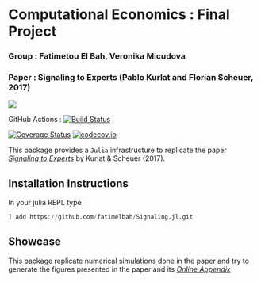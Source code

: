 # Computational Economics : Final Project 

### Group : Fatimetou El Bah, Veronika Micudova

### Paper : Signaling to Experts (Pablo Kurlat and Florian Scheuer, 2017)


<!-- [![](https://img.shields.io/badge/docs-stable-blue.svg)](https://fatimelbah.github.io/Signaling.jl/stable) -->
[![](https://img.shields.io/badge/docs-dev-blue.svg)](https://fatimelbah.github.io/Signaling.jl/dev)

GitHub Actions : [![Build Status](https://github.com/fatimelbah/Signaling.jl/workflows/CI/badge.svg)](https://github.com/fatimelbah/Signaling.jl/actions?query=workflow%3ACI+branch%3Amaster)


[![Coverage Status](https://coveralls.io/repos/fatimelbah/Signaling.jl/badge.svg?branch=master)](https://coveralls.io/r/fatimelbah/Signaling.jl?branch=master)
[![codecov.io](http://codecov.io/github/fatimelbah/Signaling.jl/coverage.svg?branch=master)](http://codecov.io/github/fatimelbah/Signaling.jl?branch=master)

This package provides a `Julia` infrastructure to replicate the paper *[Signaling to Experts](https://www.nber.org/system/files/working_papers/w23817/w23817.pdf)* by Kurlat & Scheuer (2017).

## Installation Instructions

In your julia REPL type

```julia
] add https://github.com/fatimelbah/Signaling.jl.git
```

## Showcase

This package replicate numerical simulations done in the paper and try to generate the figures presented in the paper and its *[Online Appendix](https://zenodo.org/record/4004262#.YKfP4JMzbQ0)*
